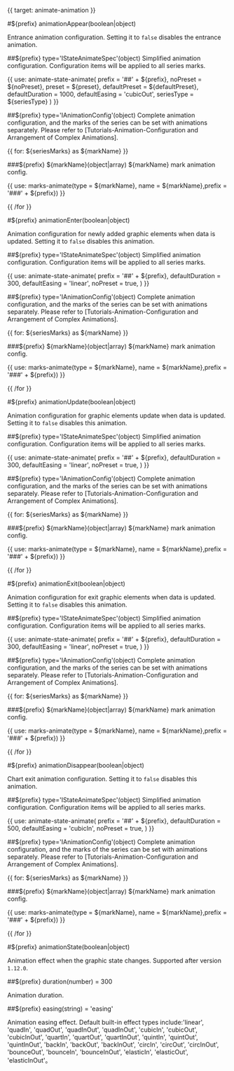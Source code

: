 {{ target: animate-animation }}

<!-- Animation Configuration -->

#${prefix} animationAppear(boolean|object)

Entrance animation configuration. Setting it to `false` disables the entrance animation.

##${prefix} type='IStateAnimateSpec'(object)
Simplified animation configuration. Configuration items will be applied to all series marks.

{{ use: animate-state-animate(
  prefix = '##' + ${prefix},
  noPreset = ${noPreset},
  preset = ${preset},
  defaultPreset = ${defaultPreset},
  defaultDuration = 1000,
  defaultEasing = 'cubicOut',
  seriesType = ${seriesType}
) }}

##${prefix} type='IAnimationConfig'(object)
Complete animation configuration, and the marks of the series can be set with animations separately. Please refer to [Tutorials-Animation-Configuration and Arrangement of Complex Animations].

{{ for: ${seriesMarks} as ${markName} }}

###${prefix} ${markName}(object|array)
${markName} mark animation config.

{{ use: marks-animate(type = ${markName}, name = ${markName},prefix = '###' + ${prefix}) }}

{{ /for }}

#${prefix} animationEnter(boolean|object)

Animation configuration for newly added graphic elements when data is updated. Setting it to `false` disables this animation.

##${prefix} type='IStateAnimateSpec'(object)
Simplified animation configuration. Configuration items will be applied to all series marks.

{{ use: animate-state-animate(
  prefix = '##' + ${prefix},
  defaultDuration = 300,
  defaultEasing = 'linear',
  noPreset = true,
) }}

##${prefix} type='IAnimationConfig'(object)
Complete animation configuration, and the marks of the series can be set with animations separately. Please refer to [Tutorials-Animation-Configuration and Arrangement of Complex Animations].

{{ for: ${seriesMarks} as ${markName} }}

###${prefix} ${markName}(object|array)
${markName} mark animation config.

{{ use: marks-animate(type = ${markName}, name = ${markName},prefix = '###' + ${prefix}) }}

{{ /for }}

#${prefix} animationUpdate(boolean|object)

Animation configuration for graphic elements update when data is updated. Setting it to `false` disables this animation.

##${prefix} type='IStateAnimateSpec'(object)
Simplified animation configuration. Configuration items will be applied to all series marks.

{{ use: animate-state-animate(
  prefix = '##' + ${prefix},
  defaultDuration = 300,
  defaultEasing = 'linear',
  noPreset = true,
) }}

##${prefix} type='IAnimationConfig'(object)
Complete animation configuration, and the marks of the series can be set with animations separately. Please refer to [Tutorials-Animation-Configuration and Arrangement of Complex Animations].

{{ for: ${seriesMarks} as ${markName} }}

###${prefix} ${markName}(object|array)
${markName} mark animation config.

{{ use: marks-animate(type = ${markName}, name = ${markName},prefix = '###' + ${prefix}) }}

{{ /for }}

#${prefix} animationExit(boolean|object)

Animation configuration for exit graphic elements when data is updated. Setting it to `false` disables this animation.

##${prefix} type='IStateAnimateSpec'(object)
Simplified animation configuration. Configuration items will be applied to all series marks.

{{ use: animate-state-animate(
  prefix = '##' + ${prefix},
  defaultDuration = 300,
  defaultEasing = 'linear',
  noPreset = true,
) }}

##${prefix} type='IAnimationConfig'(object)
Complete animation configuration, and the marks of the series can be set with animations separately. Please refer to [Tutorials-Animation-Configuration and Arrangement of Complex Animations].

{{ for: ${seriesMarks} as ${markName} }}

###${prefix} ${markName}(object|array)
${markName} mark animation config.

{{ use: marks-animate(type = ${markName}, name = ${markName},prefix = '###' + ${prefix}) }}

{{ /for }}

#${prefix} animationDisappear(boolean|object)

Chart exit animation configuration. Setting it to `false` disables this animation.

##${prefix} type='IStateAnimateSpec'(object)
Simplified animation configuration. Configuration items will be applied to all series marks.

{{ use: animate-state-animate(
  prefix = '##' + ${prefix},
  defaultDuration = 500,
  defaultEasing = 'cubicIn',
  noPreset = true,
) }}

##${prefix} type='IAnimationConfig'(object)
Complete animation configuration, and the marks of the series can be set with animations separately. Please refer to [Tutorials-Animation-Configuration and Arrangement of Complex Animations].

{{ for: ${seriesMarks} as ${markName} }}

###${prefix} ${markName}(object|array)
${markName} mark animation config.

{{ use: marks-animate(type = ${markName}, name = ${markName},prefix = '###' + ${prefix}) }}

{{ /for }}

#${prefix} animationState(boolean|object)

Animation effect when the graphic state changes. Supported after version `1.12.0`.

##${prefix} duration(number) = 300

Animation duration.

##${prefix} easing(string) = 'easing'

Animation easing effect. Default built-in effect types include:'linear', 'quadIn', 'quadOut', 'quadInOut', 'quadInOut', 'cubicIn', 'cubicOut', 'cubicInOut', 'quartIn', 'quartOut', 'quartInOut', 'quintIn', 'quintOut', 'quintInOut', 'backIn', 'backOut', 'backInOut', 'circIn', 'circOut', 'circInOut', 'bounceOut', 'bounceIn', 'bounceInOut', 'elasticIn', 'elasticOut', 'elasticInOut'。

